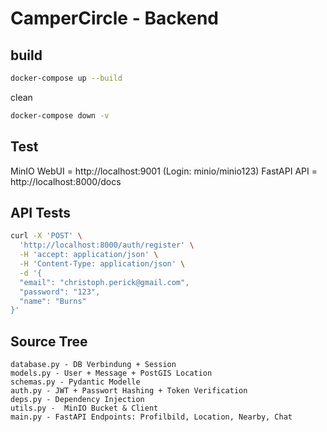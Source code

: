 # CamperCircle - Backend


## build

```bash
docker-compose up --build
```

clean
```bash
docker-compose down -v
```

## Test
MinIO WebUI = http://localhost:9001 (Login: minio/minio123)
FastAPI API = http://localhost:8000/docs

## API Tests
```bash
curl -X 'POST' \
  'http://localhost:8000/auth/register' \
  -H 'accept: application/json' \
  -H 'Content-Type: application/json' \
  -d '{
  "email": "christoph.perick@gmail.com",
  "password": "123",
  "name": "Burns"
}'
```

## Source Tree

```
database.py - DB Verbindung + Session
models.py - User + Message + PostGIS Location
schemas.py - Pydantic Modelle
auth.py - JWT + Passwort Hashing + Token Verification
deps.py - Dependency Injection
utils.py -  MinIO Bucket & Client
main.py - FastAPI Endpoints: Profilbild, Location, Nearby, Chat
```
